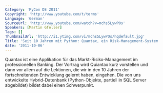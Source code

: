 ```yaml
---
Category: 'PyCon DE 2011'
Copyright: 'http://www.youtube.com/t/terms'
Language: 'German'
SourceUrl: 'http://www.youtube.com/watch?v=mchs5LywPOs'
Speakers: [Martin Gfeller]
Tags: []
ThumbnailUrl: 'http://i1.ytimg.com/vi/mchs5LywPOs/hqdefault.jpg'
Title: 'Seit 10 Jahren mit Python: Quantax, ein Risk-Management-System f\xFCr Banken\'
date: '2011-10-06'
---
```

Quantax ist eine Applikation für das Markt-Risiko-Management im professionellen Banking. Der Vortrag wird Quiantax kurz vorstellen und dann vor allem auf die Lektionen, die wir in den 10 Jahren der fortschreitenden Entwicklung gelernt haben, eingehen. Die von uns entwickelte Hybrid-Datenbank (Python-Objekte, partiell in SQL Server abgebildet) bildet dabei einen Schwerpunkt.
